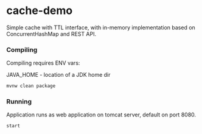# cache-demo

Simple cache with TTL interface, with in-memory implementation based on ConcurrentHashMap and REST API.

### Compiling
Compiling requires ENV vars:

JAVA_HOME - location of a JDK home dir

```sh
mvnw clean package
```

### Running
Application runs as web application on tomcat server, default on port 8080.

```sh
start
```
